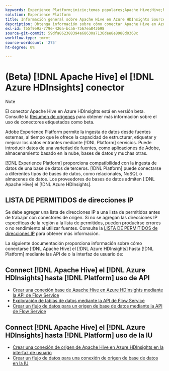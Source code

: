 ```yaml
---
keywords: Experience Platform;inicio;temas populares;Apache Hive;Hive;hive;Azure HDInsights;azure hdinsights;
solution: Experience Platform
title: Información general sobre Apache Hive en Azure HDInsights Source Connector
description: Obtenga información sobre cómo conectar Apache Hive en Azure HDInsights a Adobe Experience Platform mediante API o la interfaz de usuario.
exl-id: f55f9e9a-779e-426a-bca6-7567ea843698
source-git-commit: 59dfa862388394a68630a7136dee8e8988d0368c
workflow-type: tm+mt
source-wordcount: '275'
ht-degree: 0%

---
```


# (Beta) [!DNL Apache Hive] el [!DNL Azure HDInsights] conector

>[!NOTE]
>
>El conector Apache Hive en Azure HDInsights está en versión beta. Consulte la [Resumen de orígenes](../../home.md#terms-and-conditions) para obtener más información sobre el uso de conectores etiquetados como beta.

Adobe Experience Platform permite la ingesta de datos desde fuentes externas, al tiempo que le ofrece la capacidad de estructurar, etiquetar y mejorar los datos entrantes mediante [!DNL Platform] servicios. Puede introducir datos de una variedad de fuentes, como aplicaciones de Adobe, almacenamiento basado en la nube, bases de datos y muchas otras.

[!DNL Experience Platform] proporciona compatibilidad con la ingesta de datos de una base de datos de terceros. [!DNL Platform] puede conectarse a diferentes tipos de bases de datos, como relacionales, NoSQL o almacenes de datos. Los proveedores de bases de datos admiten [!DNL Apache Hive] el [!DNL Azure HDInsights].

## LISTA DE PERMITIDOS de direcciones IP

Se debe agregar una lista de direcciones IP a una lista de permitidos antes de trabajar con conectores de origen. Si no se agregan las direcciones IP específicas de la región a la lista de permitidos, pueden producirse errores o no rendimiento al utilizar fuentes. Consulte la [LISTA DE PERMITIDOS de direcciones IP](../../ip-address-allow-list.md) para obtener más información.

La siguiente documentación proporciona información sobre cómo conectarse [!DNL Apache Hive] el [!DNL Azure HDInsights] hasta [!DNL Platform] mediante las API de o la interfaz de usuario de:

## Connect [!DNL Apache Hive] el [!DNL Azure HDInsights] hasta [!DNL Platform] uso de API

- [Crear una conexión base de Apache Hive en Azure HDInsights mediante la API de Flow Service](../../tutorials/api/create/databases/hive.md)
- [Exploración de tablas de datos mediante la API de Flow Service](../../tutorials/api/explore/tabular.md)
- [Crear un flujo de datos para un origen de base de datos mediante la API de Flow Service](../../tutorials/api/collect/database-nosql.md)

## Connect [!DNL Apache Hive] el [!DNL Azure HDInsights] hasta [!DNL Platform] uso de la IU

- [Crear una conexión de origen de Apache Hive en Azure HDInsights en la interfaz de usuario](../../tutorials/ui/create/databases/hive.md)
- [Crear un flujo de datos para una conexión de origen de base de datos en la IU](../../tutorials/ui/dataflow/databases.md)
